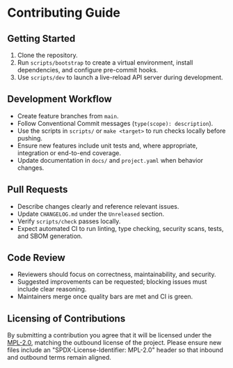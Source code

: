 <!-- SPDX-License-Identifier: MPL-2.0 -->
# Contributing Guide

## Getting Started

1. Clone the repository.
2. Run `scripts/bootstrap` to create a virtual environment, install dependencies, and configure pre-commit hooks.
3. Use `scripts/dev` to launch a live-reload API server during development.

## Development Workflow

- Create feature branches from `main`.
- Follow Conventional Commit messages (`type(scope): description`).
- Use the scripts in `scripts/` or `make <target>` to run checks locally before pushing.
- Ensure new features include unit tests and, where appropriate, integration or end-to-end coverage.
- Update documentation in `docs/` and `project.yaml` when behavior changes.

## Pull Requests

- Describe changes clearly and reference relevant issues.
- Update `CHANGELOG.md` under the `Unreleased` section.
- Verify `scripts/check` passes locally.
- Expect automated CI to run linting, type checking, security scans, tests, and SBOM generation.

## Code Review

- Reviewers should focus on correctness, maintainability, and security.
- Suggested improvements can be requested; blocking issues must include clear reasoning.
- Maintainers merge once quality bars are met and CI is green.

## Licensing of Contributions

By submitting a contribution you agree that it will be licensed under the [MPL-2.0](LICENSE), matching the outbound license of the project. Please ensure new files include an "SPDX-License-Identifier: MPL-2.0" header so that inbound and outbound terms remain aligned.

